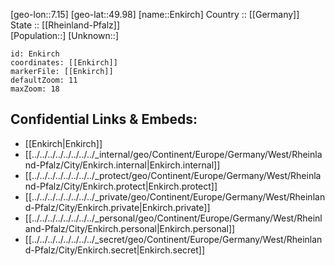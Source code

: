 ﻿---
location: [49.98,7.15] 
mapzoom: [7,12] 
mapmarker: city 
type: City
tags:
- geo/City


SpocWebEntityId: 30031
isDeleted: false
confidential: public

---
[geo-lon::7.15] 
[geo-lat::49.98] 
[name::Enkirch] 
Country :: [[Germany]]  
State :: [[Rheinland-Pfalz]]  
[Population::] 
[Unknown::] 


```leaflet
id: Enkirch
coordinates: [[Enkirch]] 
markerFile: [[Enkirch]] 
defaultZoom: 11 
maxZoom: 18
```


## Confidential Links & Embeds: 
- [[Enkirch|Enkirch]]  
- [[../../../../../../../../_internal/geo/Continent/Europe/Germany/West/Rheinland-Pfalz/City/Enkirch.internal|Enkirch.internal]] 
- [[../../../../../../../../_protect/geo/Continent/Europe/Germany/West/Rheinland-Pfalz/City/Enkirch.protect|Enkirch.protect]] 
- [[../../../../../../../../_private/geo/Continent/Europe/Germany/West/Rheinland-Pfalz/City/Enkirch.private|Enkirch.private]] 
- [[../../../../../../../../_personal/geo/Continent/Europe/Germany/West/Rheinland-Pfalz/City/Enkirch.personal|Enkirch.personal]] 
- [[../../../../../../../../_secret/geo/Continent/Europe/Germany/West/Rheinland-Pfalz/City/Enkirch.secret|Enkirch.secret]] 
